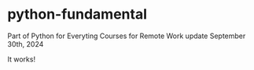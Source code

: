 # python-fundamental
Part of Python for Everyting Courses for Remote Work
update September 30th, 2024

It works!
